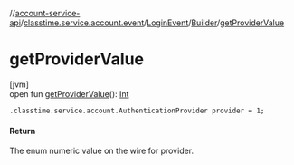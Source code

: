 //[account-service-api](../../../../index.md)/[classtime.service.account.event](../../index.md)/[LoginEvent](../index.md)/[Builder](index.md)/[getProviderValue](get-provider-value.md)

# getProviderValue

[jvm]\
open fun [getProviderValue](get-provider-value.md)(): [Int](https://kotlinlang.org/api/latest/jvm/stdlib/kotlin/-int/index.html)

`.classtime.service.account.AuthenticationProvider provider = 1;`

#### Return

The enum numeric value on the wire for provider.
